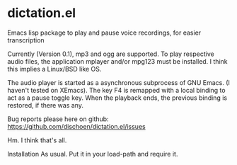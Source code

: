 dictation.el
============

Emacs lisp package to play and pause voice recordings, for easier transcription

Currently (Version 0.1), mp3 and ogg are supported.
To play respective audio files, the application mplayer and/or mpg123
must be installed.
I think this implies a Linux/BSD like OS.

The audio player is started as a asynchronous subprocess of GNU Emacs.
(I haven't tested on XEmacs).
The key F4 is remapped with a local binding to act as a pause toggle key.
When the playback ends, the previous binding is restored, if there was any.

Bug reports please here on github:
https://github.com/dischoen/dictation.el/issues

Hm. I think that's all.

Installation
As usual. Put it in your load-path and require it.
